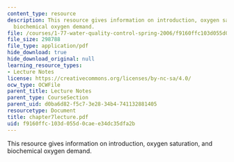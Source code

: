 ```yaml
---
content_type: resource
description: This resource gives information on introduction, oxygen saturation, and
  biochemical oxygen demand.
file: /courses/1-77-water-quality-control-spring-2006/f9160ffc103d055d0caee34dc35dfa2b_chapter7lecture.pdf
file_size: 298788
file_type: application/pdf
hide_download: true
hide_download_original: null
learning_resource_types:
- Lecture Notes
license: https://creativecommons.org/licenses/by-nc-sa/4.0/
ocw_type: OCWFile
parent_title: Lecture Notes
parent_type: CourseSection
parent_uid: d0ba6d82-f5c7-3e28-34b4-741132881405
resourcetype: Document
title: chapter7lecture.pdf
uid: f9160ffc-103d-055d-0cae-e34dc35dfa2b
---
```

This resource gives information on introduction, oxygen saturation, and biochemical oxygen demand.